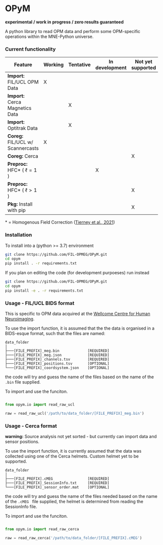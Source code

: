 # OPyM
**experimental / work in progress / zero results guaranteed**

A python library to read OPM data and perform some OPM-specific operations within the MNE-Python universe.

### Current functionality 

Feature | Working | Tentative | In development | Not yet supported
--- | --- | --- | --- | ---
**Import:** FIL/UCL OPM Data | X | | |
**Import:** Cerca Magnetics Data | | X | | 
**Import:** Optitrak Data | | X | | 
**Coreg:** FIL/UCL w/ Scannercasts | X | | |
**Coreg:** Cerca | | | | X
**Preproc:** HFC* ( $\ell =1$ )| | | X |
**Preproc:** HFC* ( $\ell >1$ )| | |  | X
**Pkg:** Install with pip | | | | X

\* = Homogenous Field Correction ([Tierney et al., 2021](https://doi.org/10.1016/j.neuroimage.2021.118484))

### Installation

To install into a (python >= 3.7) environment

```bash
git clone https://github.com/FIL-OPMEG/OPyM.git
cd opym
pip install . -r requirements.txt
```

If you plan on editing the code (for development purpoeses) run instead
```bash
git clone https://github.com/FIL-OPMEG/OPyM.git
cd opym
pip install -e . -r requirements.txt
```


### Usage - FIL/UCL BIDS format

This is specific to OPM data acquired at the [Wellcome Centre for Human Neuroimaging](https://www.fil.ion.ucl.ac.uk/).

To use the import function, it is assumed that the the data is organised in a BIDS-esque format, such that the files are named: 

```
data_folder
│
├───[FILE_PREFIX]_meg.bin             [REQUIRED]
├───[FILE_PREFIX]_meg.json            [REQUIRED]
├───[FILE_PREFIX]_channels.tsv        [REQUIRED]
├───[FILE_PREFIX]_positions.tsv       [OPTIONAL]
└───[FILE_PREFIX]_coordsystem.json    [OPTIONAL]

```
the code will try and guess the name of the files based on the name of the `.bin` file supplied. 

To import and use the funciton.

```python

from opym.io import read_raw_ucl

raw = read_raw_ucl('/path/to/data_folder/[FILE_PREFIX]_meg.bin')

```

### Usage - Cerca format

**warning:** Source analysis not yet sorted - but currently can import data and sensor positions. 

To use the import function, it is currently assumed that the data was collected using one of the Cerca helmets. Custom helmet yet to be supported.

```
data_folder
│
├───[FILE_PREFIX].cMEG                [REQUIRED]
├───[FILE_PREFIX]_SessionInfo.txt     [REQUIRED]
└───[FILE_PREFIX]_sensor_order.mat    [OPTIONAL]

```
the code will try and guess the name of the files needed based on the name of the `.cMEG ` file supplied, the helmet is determined from reading the SessionInfo file.

To import and use the funciton.

```python

from opym.io import read_raw_cerca

raw = read_raw_cerca('/path/to/data_folder/[FILE_PREFIX].cMEG') 

```
